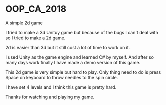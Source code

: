 # OOP_CA_2018
A simple 2d game

I tried to make a 3d Unituy game but because of the bugs I can't deal with so I tried to make a 2d game.

2d is easier than 3d but it still cost a lot of time to work on it.

I used Unity as the game engine and learned C# by myself. And after so many days work  finally I have made a demo version of this game.

This 2d game is very simple but hard to play. Only thing need to do is press Space on keyboard to throw needles to the spin circle.

I have set 4 levels and I think this game is pretty hard.

Thanks for watching and playing my game.
